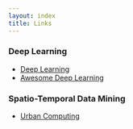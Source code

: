 ```yaml
---
layout: index
title: Links
---
```


### Deep Learning
- [Deep Learning](http://deeplearning.net)
- [Awesome Deep Learning](https://github.com/ChristosChristofidis/awesome-deep-learning)

### Spatio-Temporal Data Mining
- [Urban Computing](http://research.microsoft.com/en-us/projects/urbancomputing/default.aspx)

